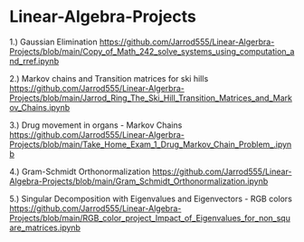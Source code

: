 # Linear-Algebra-Projects

1.) Gaussian Elimination 
https://github.com/Jarrod555/Linear-Algerbra-Projects/blob/main/Copy_of_Math_242_solve_systems_using_computation_and_rref.ipynb

2.) Markov chains and Transition matrices for ski hills
https://github.com/Jarrod555/Linear-Algerbra-Projects/blob/main/Jarrod_Ring_The_Ski_Hill_Transition_Matrices_and_Markov_Chains.ipynb

3.) Drug movement in organs - Markov Chains
https://github.com/Jarrod555/Linear-Algerbra-Projects/blob/main/Take_Home_Exam_1_Drug_Markov_Chain_Problem_.ipynb

4.) Gram-Schmidt Orthonormalization 
https://github.com/Jarrod555/Linear-Algebra-Projects/blob/main/Gram_Schmidt_Orthonormalization.ipynb

5.) Singular Decomposition with Eigenvalues and Eigenvectors - RGB colors
https://github.com/Jarrod555/Linear-Algebra-Projects/blob/main/RGB_color_project_Impact_of_Eigenvalues_for_non_square_matrices.ipynb
